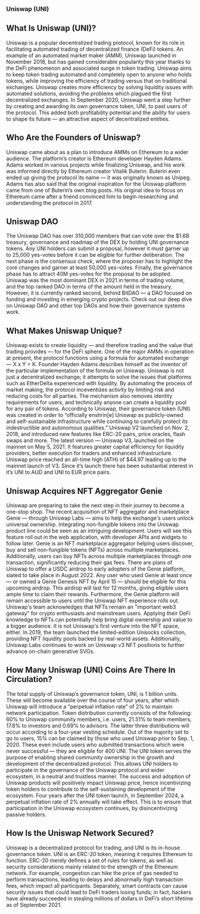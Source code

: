 ### Uniswap (UNI)
## What Is Uniswap (UNI)?
Uniswap is a popular decentralized trading protocol, known for its role in facilitating automated trading of decentralized finance (DeFi) tokens.
An example of an automated market maker (AMM), Uniswap launched in November 2018, but has gained considerable popularity this year thanks to the DeFi phenomenon and associated surge in token trading.
Uniswap aims to keep token trading automated and completely open to anyone who holds tokens, while improving the efficiency of trading versus that on traditional exchanges.
Uniswap creates more efficiency by solving liquidity issues with automated solutions, avoiding the problems which plagued the first decentralized exchanges.
In September 2020, Uniswap went a step further by creating and awarding its own governance token, UNI, to past users of the protocol. This added both profitability potential and the ability for users to shape its future — an attractive aspect of decentralized entities.

## Who Are the Founders of Uniswap?
Uniswap came about as a plan to introduce AMMs on Ethereum to a wider audience. The platform’s creator is Ethereum developer Hayden Adams.
Adams worked in various projects while finalizing Uniswap, and his work was informed directly by Ethereum creator Vitalik Buterin. Buterin even ended up giving the protocol its name — it was originally known as Unipeg.
Adams has also said that the original inspiration for the Uniswap platform came from one of Buterin’s own blog posts. His original idea to focus on Ethereum came after a friend convinced him to begin researching and understanding the protocol in 2017.

## Uniswap DAO
The Uniswap DAO has over 310,000 members that can vote over the $1.6B treasury, governance and roadmap of the DEX by holding UNI governance tokens. Any UNI holders can submit a proposal, however it must garner up to 25,000 yes-votes before it can be eligible for further deliberation. The next phase is the consensus check, where the proposer has to highlight the core changes and garner at least 50,000 yes-votes. Finally, the governance phase has to attract 40M yes-votes for the proposal to be adopted. Uniswap was the most dominant DEX in 2021 in terms of trading volume, and the top ranked DAO in terms of the amount held in the treasury. However, it is currently ranked second, behind BitDAO — a DAO focused on funding and investing in emerging crypto projects. Check out our deep dive on Uniswap DAO and other top DAOs and how their governance systems work.

## What Makes Uniswap Unique?
Uniswap exists to create liquidity — and therefore trading and the value that trading provides — for the DeFi sphere.
One of the major AMMs in operation at present, the protocol functions using a formula for automated exchange — X x Y = K. Founder Hayden Adams describes himself as the inventor of the particular implementation of the formula on Uniswap.
Uniswap is not just a decentralized exchange; it attempts to solve the issues that platforms such as EtherDelta experienced with liquidity.
By automating the process of market making, the protocol inceventizes activity by limiting risk and reducing costs for all parties. The mechanism also removes identity requirements for users, and technically anyone can create a liquidity pool for any pair of tokens.
According to Uniswap, their governance token (UNI) was created in order to “officially enshrin[e] Uniswap as publicly-owned and self-sustainable infrastructure while continuing to carefully protect its indestructible and autonomous qualities.”
Uniswap V2 launched on Nov. 2, 2018, and introduced new features like ERC-20 pairs, price oracles, flash swaps and more. The latest version — Uniswap V3, launched on the mainnet on May 5, 2021. It features greater capital efficiency for liquidity providers, better execution for traders and enhanced infrastructure. Uniswap price reached an all-time high (ATH) of $44.97 leading up to the mainnet launch of V3. Since it’s launch there has been substantial interest in it’s UNI to AUD and UNI to EUR price pairs.

## Uniswap Acquires NFT Aggregator Genie
Uniswap are preparing to take the next step in their journey to become a one-stop shop. The recent acquisition of NFT aggregator and marketplace Genie — through Uniswap Labs — aims to help the exchange's users unlock universal ownership. Integrating non-fungible tokens into the Uniswap product line could be seen as an intriguing development. Users will see this feature roll out in the web application, with developer APIs and widgets to follow later.
Genie is an NFT marketplace aggregator helping users discover, buy and sell non-fungible tokens (NFTs) across multiple marketplaces. Additionally, users can buy NFTs across multiple marketplaces through one transaction, significantly reducing their gas fees.
There are plans of Uniswap to offer a USDC airdrop to early adopters of the Genie platform, slated to take place in August 2022. Any user who used Genie at least once — or owned a Genie Genesis NFT by April 15 — should be eligible for this upcoming airdrop. This airdrop will last for 12 months, giving eligible users ample time to claim their rewards.
Furthermore, the Genie platform will remain accessible to users until the Uniswap NFT experience rolls out. Uniswap's team acknowledges that NFTs remain an "important web3 gateway" for crypto enthusiasts and mainstream users. Applying their DeFi knowledge to NFTs can potentially help bring digital ownership and value to a bigger audience.
It is not Uniswap's first venture into the NFT space, either. In 2019, the team launched the limited-edition Unisocks collection, providing NFT liquidity pools backed by real-world assets. Additionally, Uniswap Labs continues to work on Uniswap v3 NFT positions to further advance on-chain generative SVGs.

## How Many Uniswap (UNI) Coins Are There In Circulation?
The total supply of Uniswap’s governance token, UNI, is 1 billion units. These will become available over the course of four years, after which Uniswap will introduce a “perpetual inflation rate” of 2% to maintain network participation.
Token distribution currently consists of the following: 60% to Uniswap community members, i.e. users, 21.51% to team members, 17.8% to investors and 0.69% to advisors. The latter three distributions will occur according to a four-year vesting schedule.
Out of the majority set to go to users, 15% can be claimed by those who used Uniswap prior to Sep. 1, 2020. These even include users who submitted transactions which were never successful — they are eligible for 400 UNI.
The UNI token serves the purpose of enabling shared community ownership in the growth and development of the decentralized protocol. This allows UNI holders to participate in the governance of the Uniswap protocol and wider ecosystem, in a neutral and trustless manner. The success and adoption of Uniswap products will positively impact Uniswap price, hence incentivizing token holders to contribute to the self-sustaining development of the ecosystem.
Four years after the UNI token launch, in September 2024, a perpetual inflation rate of 2% annually will take effect. This is to ensure that participation in the Uniswap ecosystem continues, by disincentivizing passive holders.

## How Is the Uniswap Network Secured?
Uniswap is a decentralized protocol for trading, and UNI is its in-house governance token. UNI is an ERC-20 token, meaning it requires Ethereum to function.
ERC-20 merely defines a set of rules for tokens, as well as security considerations mainly related to the strength of the Ethereum network. For example, congestion can hike the price of gas needed to perform transactions, leading to delays and abnormally high transaction fees, which impact all participants.
Separately, smart contracts can cause security issues that could lead to DeFi traders losing funds; in fact, hackers have already succeeded in stealing millions of dollars in DeFi’s short lifetime as of September 2021.



